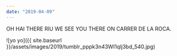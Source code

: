 ```yaml
---
date: "2019-04-09"
---
```


OH HAI THERE RIU WE SEE YOU THERE ON CARRER DE LA ROCA.

![yo yo]({{ site.baseurl }}/assets/images/2019/tumblr_pppk3n43WI1qlj3bd_540.jpg)

